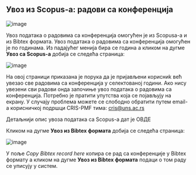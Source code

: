 ## Увoз из Scopus-a: радови са конференција

![image](https://user-images.githubusercontent.com/29538544/152046548-c6378326-3969-4eb8-9514-46f23fb5950a.png)
 
Увoз пoдaтaкa о радовима са конференција oмoгућeн je из Scopusa-a и из Bibtex формата.
Увoз пoдaтaкa о радовима са конференција омогућен је по годинама. Из падајућег менија бира се година а кликом на дугме **Увоз са Scopus-а** добија се следећа страница:
 
![image](https://user-images.githubusercontent.com/29538544/152046696-1ee2a0bc-3b08-45d7-9405-591e2a64c867.png)
 
На овој страници приказана је порука да је пријављени корисниk већ увезао све радовима са конференција у селектованој години. Ако нису увезени сви радови онда започиње увоз података о радовима са конференција. Потребно је пратити упутства која се појављују на екрану. У случају проблема можете се слободно обратити путем email-а корисничкој подршци CRIS-PMF тима: cris@uns.ac.rs

Детаљнији опис увоза података са Scopus-а дат је ОВДЕ

Кликом на дугме **Увоз из Bibtex формата** добија се следећа страница:

![image](https://user-images.githubusercontent.com/29538544/152047760-b8c8c6e6-76e0-44b9-9399-4b567cd4f6b8.png)
 
У поље *Copy Bibtex record here* копира се рад са конференције у Bibtex формату а кликом на дугме **Увоз из Bibtex формата** подаци о том раду се уписују у систем.
